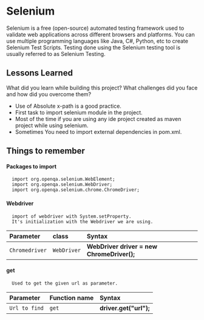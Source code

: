 
# Selenium

Selenium is a free (open-source) automated testing framework used to validate web applications across different browsers and platforms. You can use multiple programming languages like Java, C#, Python, etc to create Selenium Test Scripts. Testing done using the Selenium testing tool is usually referred to as Selenium Testing.

## Lessons Learned

What did you learn while building this project? What challenges did you face and how did you overcome them?

- Use of Absolute x-path is a good practice.
- First task to import selenium module in the project.
- Most of the time if you are using any ide project created as maven project while using selenium.
- Sometimes You need to import external dependencies in pom.xml.


## Things to remember

#### Packages to import

```http
  import org.openqa.selenium.WebElement;
  import org.openqa.selenium.WebDriver;
  import org.openqa.selenium.chrome.ChromeDriver;
```

#### Webdriver

```http
  import of webdriver with System.setProperty.
  It's initialization with the Webdriver we are using.
```

| Parameter | class     | Syntax                |
| :-------- | :------- | :------------------------- |
| `Chromedriver` | `WebDriver` | **WebDriver driver = new ChromeDriver();** |

#### get

```http
  Used to get the given url as parameter.
```

| Parameter | Function name     | Syntax                |
| :-------- | :------- | :------------------------- |
| `Url to find` | `get` | **driver.get("url");** |
